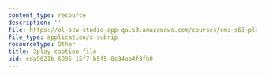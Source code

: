 ```yaml
---
content_type: resource
description: ''
file: https://ol-ocw-studio-app-qa.s3.amazonaws.com/courses/cms-s63-playful-augmented-reality-audio-design-exploration-fall-2019/eda9621b699515f7b5f58c34ab4f3fb0_hbBGpXBf3Ig.srt
file_type: application/x-subrip
resourcetype: Other
title: 3play caption file
uid: eda9621b-6995-15f7-b5f5-8c34ab4f3fb0
---
```


